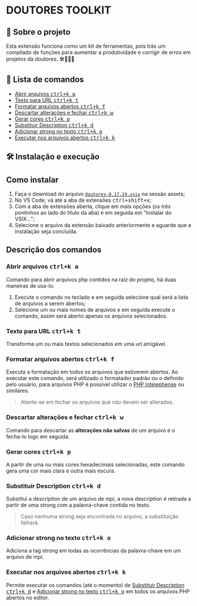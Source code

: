 <h1><strong>DOUTORES TOOLKIT</strong></h1>

## 📖 Sobre o projeto

Esta extensão funciona como um kit de ferramentas, pois trás um compilado de funções para aumentar a produtividade e corrigir de erros em projetos da doutores. 🛠️👨🏽‍⚕️

## 📑 Lista de comandos

- [Abrir arquivos <kbd>ctrl+k a</kbd>](#abrir-arquivos-ctrlk-a)
- [Texto para URL <kbd>ctrl+k t</kbd>](#texto-para-url-ctrlk-t)
- [Formatar arquivos abertos <kbd>ctrl+k f</kbd>](#formatar-arquivos-abertos-ctrlk-f)
- [Descartar alterações e fechar <kbd>ctrl+k w</kbd>](#descartar-altera%C3%A7%C3%B5es-e-fechar-ctrlk-w)
- [Gerar cores <kbd>ctrl+k p</kbd>](#gerar-cores-ctrlk-p)
- [Substituir Description <kbd>ctrl+k d</kbd>](#substituir-description-ctrlk-d)
- [Adicionar strong no texto <kbd>ctrl+k o</kbd>](#adicionar-strong-no-texto-ctrlk-o)
- [Executar nos arquivos abertos <kbd>ctrl+k k</kbd>](#executar-nos-arquivos-abertos-ctrlk-k)

## 🛠️ Instalação e execução

## Como instalar
1. Faça o download do arquivo [`doutores-0.17.19.vsix`](https://github.com/alan-ssantos/doutores-vscode/releases) na sessão assets;
2. No VS Code, vá até a aba de extensões <kbd>ctrl+shift+x</kbd>;
3. Com a aba de extensões aberta, clique em mais opções (os três pontinhos ao lado do título da aba) e em seguida em "Instalar do VSIX...";
4. Selecione o arquivo da extensão baixado anteriormente e aguarde que a instalação seja concluída. 

## Descrição dos comandos

### Abrir arquivos <kbd>ctrl+k a</kbd>
Comando para abrir arquivos php contidos na raiz do projeto, há duas maneiras de usa-lo:
1. Execute o comando no teclado e em seguida selecione qual será a lista de arquivos a serem abertos;
2. Selecione um ou mais nomes de arquivos e em seguida execute o comando, assim será aberto apenas os arquivos selecionados. 

### Texto para URL <kbd>ctrl+k t</kbd>
Transforma um ou mais textos selecionados em uma url amigável.

### Formatar arquivos abertos <kbd>ctrl+k f</kbd>
Executa a formatação em todos os arquivos que estiverem abertos.
Ao executar este comando, será utilizado o formatador padrão ou o definido pelo usuário, para arquivos PHP é possível utilizar o [PHP Intelephense](https://marketplace.visualstudio.com/items?itemName=bmewburn.vscode-intelephense-client) ou similares.
  > Atente-se em fechar os arquivos que não devem ser alterados.

### Descartar alterações e fechar <kbd>ctrl+k w</kbd>
Comando para descartar as <strong>alterações não salvas</strong> de um arquivo e o fecha-lo logo em seguida.

### Gerar cores <kbd>ctrl+k p</kbd>
A partir de uma ou mais cores hexadecimais selecionadas, este comando gera uma cor mais clara e outra mais escura.

### Substituir Description <kbd>ctrl+k d</kbd>
Substitui a description de um arquivo de mpi, a nova description é retirada a partir de uma strong com a palavra-chave contida no texto.
  > Caso nenhuma strong seja encontrada no arquivo, a substituição falhará.

### Adicionar strong no texto <kbd>ctrl+k o</kbd>
Adiciona a tag strong em todas as ocorrências da palavra-chave em um arquivo de mpi.

### Executar nos arquivos abertos <kbd>ctrl+k k</kbd>
Permite executar os comandos (até o momento) de [Substituir Description <kbd>ctrl+k d</kbd>](#substituir-description-ctrlk-d) e [Adicionar strong no texto <kbd>ctrl+k o</kbd>](#adicionar-strong-no-texto-ctrlk-o) em todos os arquivos PHP abertos no editor.

